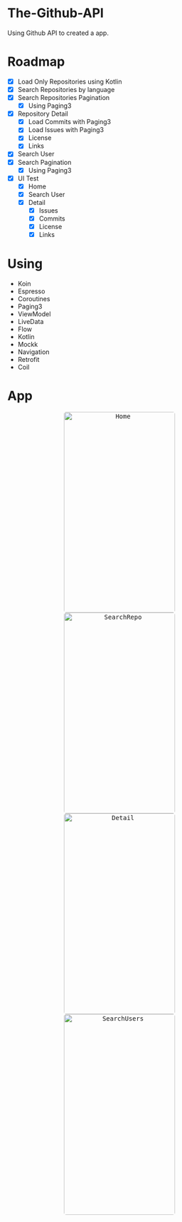 # The-Github-API

Using Github API to created a app.

# Roadmap
- [x] Load Only Repositories using Kotlin
- [x] Search Repositories by language
- [x] Search Repositories Pagination
  - [x] Using Paging3 
- [x] Repository Detail
  - [x] Load Commits with Paging3
  - [x] Load Issues with Paging3
  - [x] License
  - [x] Links
- [x] Search User
- [x] Search Pagination
  - [x] Using Paging3
- [x] UI Test
  - [x] Home
  - [x] Search User
  - [x] Detail
    - [x] Issues
    - [x] Commits
    - [x] License
    - [x] Links

# Using
- Koin
- Espresso
- Coroutines
- Paging3
- ViewModel
- LiveData
- Flow
- Kotlin
- Mockk
- Navigation
- Retrofit
- Coil

# App

<p align="center">
  <kbd>
    <img width="250" style="border-radius: 5px" height="450" alt="Home" title="#Home" src="./gifs/Home.gif"/>
  </kbd>
  <kbd>
    <img width="250" style="border-radius: 5px" height="450" alt="SearchRepo" title="#SearchRepo" src="./gifs/Search Repo.gif"/>
  </kbd>
  <kbd>
    <img width="250" style="border-radius: 5px" height="450" alt="Detail" title="#Detail" src="./gifs/Detail.gif"/>
  </kbd>
  <kbd>
    <img width="250" style="border-radius: 5px" height="450" alt="SearchUsers" title="#SearchUsers" src="./gifs/Search Users.gif"/>
  </kbd>
</p>


